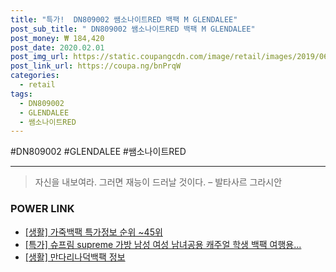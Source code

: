 ```yaml
--- 
title: "특가!  DN809002 쌤소나이트RED 백팩 M GLENDALEE" 
post_sub_title: " DN809002 쌤소나이트RED 백팩 M GLENDALEE" 
post_money: ₩ 184,420 
post_date: 2020.02.01 
post_img_url: https://static.coupangcdn.com/image/retail/images/2019/06/20/6/6/3104b66e-7a32-4439-9a2e-44fd43573cae.jpg 
post_link_url: https://coupa.ng/bnPrqW 
categories: 
  - retail 
tags: 
  - DN809002 
  - GLENDALEE 
  - 쌤소나이트RED 
--- 
```

  #DN809002 #GLENDALEE #쌤소나이트RED 
<hr> 

> 자신을 내보여라. 그러면 재능이 드러날 것이다. – 발타사르 그라시안 


### POWER LINK

* <a href="https://blog.naver.com/sakai111/221776384408" target="_blank"> [생활] 가죽백팩 특가정보 순위 ~45위</a>
* <a href="https://blog.naver.com/an0733/221792566806" target="_blank">[특가] 슈프림 supreme 가방 남성 여성 남녀공용 캐주얼 학생 백팩 여행용...</a>
* <a href="https://blog.naver.com/sakai111/221763691557" target="_blank"> [생활] 만다리나덕백팩 정보 </a>
